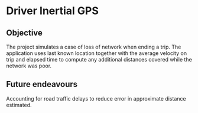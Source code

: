 
# Driver Inertial GPS
## Objective
The project simulates a case of loss of network when ending a trip. The application uses last known location together with the average velocity on trip and elapsed time to compute any additional distances covered while the network was poor.
## Future endeavours
Accounting for road traffic delays to reduce error in approximate distance estimated.
